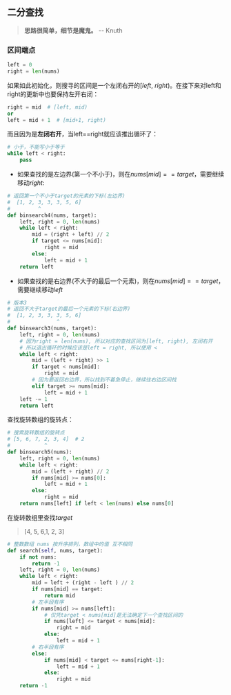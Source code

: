 ## 二分查找

> **思路很简单，细节是魔鬼。** -- Knuth

### 区间端点

```python
left = 0
right = len(nums)
```

如果如此初始化，则搜寻的区间是一个左闭右开的$[left,\ right)$。在接下来对left和right的更新中也要保持左开右闭：

```python
right = mid  # [left, mid)
or
left = mid + 1  # [mid+1, right)
```

而且因为是**左闭右开**，当left==right就应该推出循环了：

```py
# 小于，不能写小于等于
while left < right:
    pass
```

- 如果查找的是左边界(第一个不小于)，则在$nums[mid] == target$，需要继续移动$right$:

```python
# 返回第一个不小于target的元素的下标(左边界)
#  [1, 2, 3, 3, 3, 5, 6]             
#         ^
def binsearch4(nums, target):
    left, right = 0, len(nums)
    while left < right:
        mid = (right + left) // 2
        if target <= nums[mid]:
            right = mid
        else:
            left = mid + 1
    return left
```

- 如果查找的是右边界(不大于的最后一个元素)，则在$nums[mid] == target$，需要继续移动$left$

```python
# 版本3
# 返回不大于target的最后一个元素的下标(右边界)
#  [1, 2, 3, 3, 3, 5, 6]             
#               ^
def binsearch3(nums, target):
    left, right = 0, len(nums)
    # 因为right = len(nums), 所以对应的查找区间为[left, right), 左闭右开
    # 所以退出循环的时候应该是left = right, 所以使用 < 
    while left < right:
        mid = (left + right) >> 1
        if target < nums[mid]:
            right = mid
        # 因为要返回右边界，所以找到不着急停止，继续往右边区间找
        elif target >= nums[mid]:
            left = mid + 1
    left -= 1
    return left
```

查找旋转数组的旋转点：

```python
# 搜索旋转数组的旋转点
# [5, 6, 7, 2, 3, 4]  # 2
#           ^
def binsearch5(nums):
    left, right = 0, len(nums)
    while left < right:
        mid = (left + right) // 2
        if nums[mid] >= nums[0]:
            left = mid + 1
        else:
            right = mid
    return nums[left] if left < len(nums) else nums[0]
```

 在旋转数组里查找$target$

> [4, 5, 6,1, 2, 3]

```python
# 整数数组 nums 按升序排列，数组中的值 互不相同
def search(self, nums, target):
    if not nums:
        return -1
    left, right = 0, len(nums)
    while left < right:
        mid = left + (right - left ) // 2
        if nums[mid] == target:
            return mid
        # 左半段有序
        if nums[mid] >= nums[left]:
            # 仅凭target < nums[mid]是无法确定下一个查找区间的
            if nums[left] <= target < nums[mid]:
                right = mid
            else:
                left = mid + 1
        # 右半段有序
        else:
            if nums[mid] < target <= nums[right-1]:
                left = mid + 1
            else:
                right = mid
    return -1
```
